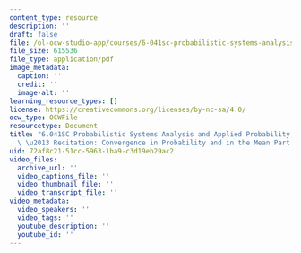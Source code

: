 ```yaml
---
content_type: resource
description: ''
draft: false
file: /ol-ocw-studio-app/courses/6-041sc-probabilistic-systems-analysis-and-applied-probability-fall-2013/72af8c2151cc59631ba9c3d19eb29ac2_MIT6_041SCF13_No32_Rec20_P2_ConvgProb1_Part_28a_29to_28d_29_300k.pdf
file_size: 615536
file_type: application/pdf
image_metadata:
  caption: ''
  credit: ''
  image-alt: ''
learning_resource_types: []
license: https://creativecommons.org/licenses/by-nc-sa/4.0/
ocw_type: OCWFile
resourcetype: Document
title: "6.041SC Probabilistic Systems Analysis and Applied Probability, Fall 2013Transcript\
  \ \u2013 Recitation: Convergence in Probability and in the Mean Part 1"
uid: 72af8c21-51cc-5963-1ba9-c3d19eb29ac2
video_files:
  archive_url: ''
  video_captions_file: ''
  video_thumbnail_file: ''
  video_transcript_file: ''
video_metadata:
  video_speakers: ''
  video_tags: ''
  youtube_description: ''
  youtube_id: ''
---
```

